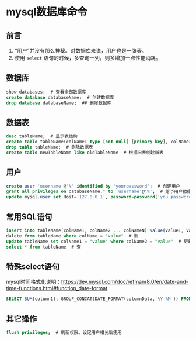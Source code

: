 # mysql数据库命令

## 前言

1. “用户”并没有那么神秘。对数据库来说，用户也是一张表。
2. 使用 `select` 语句的时候，多查询一列，则多增加一点性能消耗。

## 数据库

``` sql
show databases;  # 查看全部数据库
create database databaseName;  # 创建数据库
drop database databaseName;  ## 删除数据库
```

## 数据表

``` sql
desc tableName;  # 显示表结构
create table tableName(colName1 type [not null] [primary key], colName2 type [not null] [primary key]);  # 创建新数据表
drop table tableName;  # 删除数据表
create table newTableName like oldTableName  # 根据旧表创建新表
```

## 用户

``` sql
create user 'username'@'%' identified by 'yourpassword';  # 创建用户
grant all privileges on databaseName.* to 'username'@'%';  # 给予用户数据库的全部权限。"%" 代表该用户在任意IP地址登录均能看见这个表。完成后，记得刷新
update mysql.user set Host='127.0.0.1', password=password('you password') where User="you name";  # 修改密码
```

## 常用SQL语句

``` sql
insert into tableName(colName1, colName2 ... colNameN) value(value1, value2 ... valueN)  # 增
dalete from tableName where colName = "value"  # 删
update tableName set colName1 = "value" where colName2 = "value"  # 更新表数据
select * from tableName  # 查
```

## 特殊select语句

mysql时间格式化说明：<https://dev.mysql.com/doc/refman/8.0/en/date-and-time-functions.html#function_date-format>

``` sql
SELECT SUM(column1), GROUP_CONCAT(DATE_FORMAT(columnData,'%Y-%M')) FROM test_1 GROUP BY DATE_FORMAT(columnData,'%Y-%M')  # 按月分组
```

## 其它操作

``` sql
flush privileges;  # 刷新权限。设定用户相关后使用
```